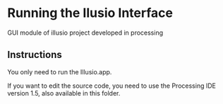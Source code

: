 # Running the Ilusio Interface
GUI module of illusio project developed in processing

## Instructions
You only need to run the Illusio.app.

If you want to edit the source code, you need to use the Processing IDE version 1.5, also available in this folder.

